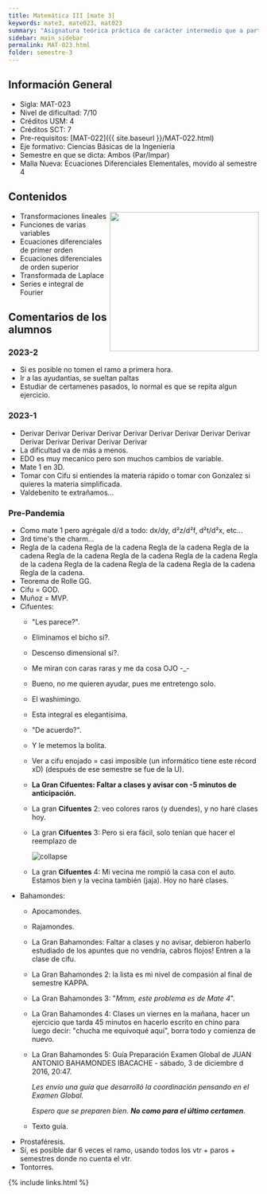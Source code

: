 ```yaml
---
title: Matemática III [mate 3]
keywords: mate3, mate023, mat023
summary: "Asignatura teórica práctica de carácter intermedio que a partir de una introducción a las transformaciones lineales, entrega los conceptos fundamentales del cálculo diferencial en varias variables, ecuaciones diferenciales ordinarias, series y transformadas de Fourier. La tercera es la vencida ahahahaha aaah aha AAAAAAAAAAAAAAAAAA :'D"
sidebar: main_sidebar
permalink: MAT-023.html
folder: semestre-3
---
```


## Información General

- Sigla: MAT-023
- Nivel de dificultad: 7/10
- Créditos USM: 4
- Créditos SCT: 7
- Pre-requisitos: [MAT-022]({{ site.baseurl }}/MAT-022.html)
- Eje formativo: Ciencias Básicas de la Ingeniería
- Semestre en que se dicta: Ambos (Par/Impar)
- Malla Nueva: Ecuaciones Diferenciales Elementales, movido al semestre 4

## Contenidos

<img align= "right" width= "300" height= "280" src= "images/semestre-3/mate3-meme1.jpg">

- Transformaciones lineales
- Funciones de varias variables
- Ecuaciones diferenciales de primer orden
- Ecuaciones diferenciales de orden superior
- Transformada de Laplace
- Series e integral de Fourier

## Comentarios de los alumnos

### 2023-2

- Si es posible no tomen el ramo a primera hora.
- Ir a las ayudantias, se sueltan paltas
- Estudiar de certamenes pasados, lo normal es que se repita algun ejercicio.

### 2023-1

- Derivar Derivar Derivar Derivar Derivar Derivar Derivar Derivar Derivar Derivar Derivar Derivar Derivar Derivar
- La dificultad va de más a menos.
- EDO es muy mecanico pero son muchos cambios de variable.
- Mate 1 en 3D.
- Tomar con Cifu si entiendes la materia rápido o tomar con Gonzalez si quieres la materia simplificada.
- Valdebenito te extrañamos...

### Pre-Pandemia

- Como mate 1 pero agrégale d/d a todo: dx/dy, d²z/d²f, d²t/d²x, etc...
- 3rd time's the charm...
- Regla de la cadena Regla de la cadena Regla de la cadena Regla de la cadena Regla de la cadena Regla de la cadena Regla de la cadena Regla de la cadena Regla de la cadena Regla de la cadena Regla de la cadena Regla de la cadena.
- Teorema de Rolle GG.
- Cifu = GOD.
- Muñoz = MVP.
- Cifuentes:
  - "Les parece?".
  - Eliminamos el bicho si?.
  - Descenso dimensional si?.
  - Me miran con caras raras y me da cosa OJO -_-
  - Bueno, no me quieren ayudar, pues me entretengo solo.
  - El washimingo.
  - Esta integral es elegantísima.
  - "De acuerdo?".
  - Y le metemos la bolita.
  - Ver a cifu enojado = casi imposible (un informático tiene este récord xD) (después de ese semestre se fue de la U).
  - **La Gran Cifuentes: Faltar a clases y avisar con -5 minutos de anticipación.**
  - La gran **Cifuentes** 2: veo colores raros (y duendes), y no haré clases hoy.
  - La gran **Cifuentes** 3: Pero si era fácil, solo tenían que hacer el reemplazo de

    <div class='text-center mb-3'>
        <img src="images/semestre-3/mate3-meme2.jpg" alt="collapse" height="auto">
    </div>

  - La gran **Cifuentes** 4: Mi vecina me rompió la casa con el auto. Estamos bien y la vecina también (jaja). Hoy no haré clases.
- Bahamondes:
  - Apocamondes.
  - Rajamondes.
  - La Gran Bahamondes: Faltar a clases y no avisar, debieron haberlo estudiado de los apuntes que no vendría, cabros flojos! Entren a la clase de cifu.
  - La Gran Bahamondes 2: la lista es mi nivel de compasión al final de semestre KAPPA.
  - La Gran Bahamondes 3: "*Mmm, este problema es de Mate 4*".
  - La Gran Bahamondes 4: Clases un viernes en la mañana, hacer un ejercicio que tarda 45 minutos en hacerlo escrito en chino para luego decir: "chucha me equivoqué aquí", borra todo y comienza de nuevo.
  - La Gran Bahamondes 5: Guía Preparación Examen Global de JUAN ANTONIO BAHAMONDES IBACACHE - sábado, 3 de diciembre d 2016, 20:47.

    *Les envío una guía que desarrolló la coordinación pensando en el Examen Global.*

    *Espero que se preparen bien. **No como para el último certamen***.
  - Texto guía.
- Prostaféresis.
- Sí, es posible dar 6 veces el ramo, usando todos los vtr + paros + semestres donde no cuenta el vtr.
- Tontorres.

{% include links.html %}
